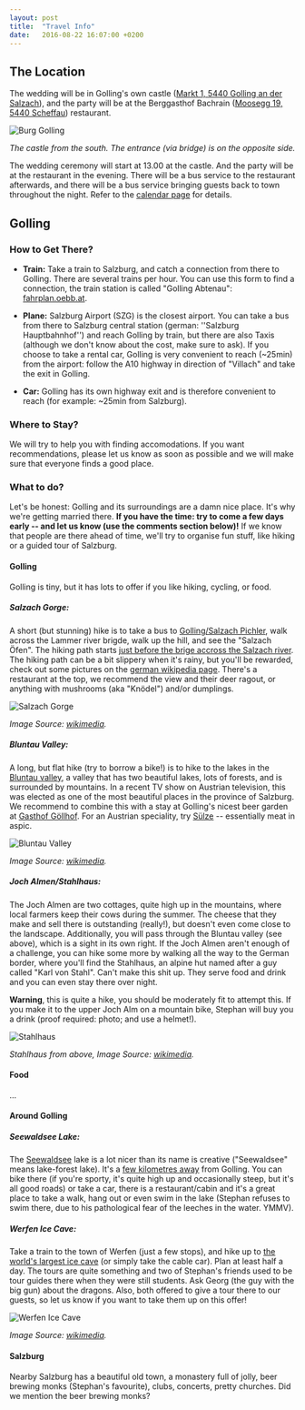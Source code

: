 ```yaml
---
layout: post
title:  "Travel Info"
date:   2016-08-22 16:07:00 +0200
---
```


## The Location

The wedding will be in Golling's own castle (<a
href="http://www.openstreetmap.org/?mlat=47.59722&mlon=13.16689#map=18/47.59722/13.16689"
target="_blank">Markt 1, 5440 Golling an der Salzach</a>), and the party will be
at the Berggasthof Bachrain (<a
href="http://www.openstreetmap.org/?mlat=47.61012&mlon=13.21610#map=19/47.61012/13.21610"
target="_blank">Moosegg 19, 5440 Scheffau</a>) restaurant.

![Burg Golling](https://upload.wikimedia.org/wikipedia/commons/thumb/5/59/Castle_Golling_South.jpg/640px-Castle_Golling_South.jpg)

*The castle from the south. The entrance (via bridge) is on the opposite side.*

The wedding ceremony will start at 13.00 at the castle. And the party will be at
the restaurant in the evening. There will be a bus service to the restaurant
afterwards, and there will be a bus service bringing guests back to town
throughout the night. Refer to the [calendar page](./calendar.html) for details.

## Golling

### How to Get There?

 - **Train:** Take a train to Salzburg, and catch a connection from there to
     Golling. There are several trains per hour. You can use this form to find a
     connection, the train station is called "Golling Abtenau": <a href="http://fahrplan.oebb.at/bin/query.exe/en?" target="_blank">fahrplan.oebb.at</a>.

 - **Plane:** Salzburg Airport (SZG) is the closest airport. You can take a bus
     from there to Salzburg central station (german: ''Salzburg Hauptbahnhof'')
     and reach Golling by train, but there are also Taxis (although we don't
     know about the cost, make sure to ask). If you choose to take a rental car,
     Golling is very convenient to reach (~25min) from the airport: follow the
     A10 highway in direction of "Villach" and take the exit in Golling.

 - **Car:** Golling has its own highway exit and is therefore convenient to
     reach (for example: ~25min from Salzburg).

### Where to Stay?

We will try to help you with finding accomodations. If you want recommendations,
please let us know as soon as possible and we will make sure that everyone finds
a good place.

### What to do?

Let's be honest: Golling and its surroundings are a damn nice place. It's why
we're getting married there. **If you have the time: try to come a few days
early -- and let us know (use the comments section below)!** If we know that
people are there ahead of time, we'll try to organise fun stuff, like hiking or
a guided tour of Salzburg.

#### Golling

Golling is tiny, but it has lots to offer if you like hiking, cycling, or food.

##### **Salzach Gorge:**

A short (but stunning) hike is to take a bus to <a
href="http://www.openstreetmap.org/?mlat=47.58421&mlon=13.18276#map=18/47.58421/13.18276"
target="_blank">Golling/Salzach Pichler</a>, walk across the Lammer river
brigde, walk up the hill, and see the "Salzach Öfen". The hiking path starts <a
href="http://www.openstreetmap.org/?mlat=47.57985&mlon=13.18537#map=19/47.57985/13.18537">just
before the brige accross the Salzach river</a>. The hiking path can be a bit
slippery when it's rainy, but you'll be rewarded, check out some pictures on the
<a href="https://de.wikipedia.org/wiki/Salzach%C3%B6fen" target="_blank">german
wikipedia page</a>. There's a restaurant at the top, we recommend the view and
their deer ragout, or anything with mushrooms (aka "Knödel") and/or dumplings.

![Salzach Gorge](https://upload.wikimedia.org/wikipedia/commons/thumb/3/3f/Salzachoefen_20040828.jpg/311px-Salzachoefen_20040828.jpg)

*Image Source: <a href="https://upload.wikimedia.org/wikipedia/commons/thumb/3/3f/Salzachoefen_20040828.jpg">wikimedia</a>.*

##### **Bluntau Valley:**

A long, but flat hike (try to borrow a bike!) is to hike to the lakes in the <a
href="http://www.openstreetmap.org/?mlat=47.5776&mlon=13.1396#map=16/47.5776/13.1396"
target="_blank">Bluntau valley</a>, a valley that has two beautiful lakes, lots
of forests, and is surrounded by mountains. In a recent TV show on Austrian
television, this was elected as one of the most beautiful places in the province
of Salzburg. We recommend to combine this with a stay at Golling's nicest beer
garden at <a
href="http://www.openstreetmap.org/?mlat=47.58914&mlon=13.15219#map=19/47.58914/13.15219"
target="_blank">Gasthof Göllhof</a>. For an Austrian speciality, try <a
href="https://de.wikipedia.org/wiki/S%C3%BClze" target="_blank">Sülze</a> --
essentially meat in aspic.

![Bluntau Valley](https://upload.wikimedia.org/wikipedia/commons/thumb/b/b7/Bluntausee.JPG/320px-Bluntausee.JPG)

*Image Source: <a href="https://commons.wikimedia.org/wiki/File:Bluntausee.JPG">wikimedia</a>.*

##### **Joch Almen/Stahlhaus:**

The Joch Almen are two cottages, quite high up in the mountains, where local
farmers keep their cows during the summer. The cheese that they make and sell
there is outstanding (really!), but doesn't even come close to the landscape.
Additionally, you will pass through the Bluntau valley (see above), which is a
sight in its own right. If the Joch Almen aren't enough of a challenge, you can
hike some more by walking all the way to the German border, where you'll find
the Stahlhaus, an alpine hut named after a guy called "Karl von Stahl". Can't
make this shit up. They serve food and drink and you can even stay there over
night.

**Warning**, this is quite a hike, you should be moderately fit to attempt this.
If you make it to the upper Joch Alm on a mountain bike, Stephan will buy you a
drink (proof required: photo; and use a helmet!).

![Stahlhaus](https://upload.wikimedia.org/wikipedia/commons/thumb/d/d3/Schneibstein_Blick_hinab_ins_Torrener_Joch_mit_Stahlhaus.jpg/640px-Schneibstein_Blick_hinab_ins_Torrener_Joch_mit_Stahlhaus.jpg?uselang=de)

*Stahlhaus from above, Image Source: <a href="https://commons.wikimedia.org/wiki/Category:Carl-von-Stahl-Haus?uselang=de#/media/File:Schneibstein_Blick_hinab_ins_Torrener_Joch_mit_Stahlhaus.jpg">wikimedia</a>.*

#### Food

...

#### Around Golling

##### **Seewaldsee Lake:**

The <a
href="http://mein.salzburg.com/fotoblog/heimat/2014/08/der-seewaldsee-3.html"
target="_blank">Seewaldsee</a> lake is a lot nicer than its name is creative
("Seewaldsee" means lake-forest lake). It's a <a
href="http://www.openstreetmap.org/?mlat=47.6270&mlon=13.2751#map=16/47.6270/13.2751"
target="_blank">few kilometres away</a> from Golling. You can bike there (if
you're sporty, it's quite high up and occasionally steep, but it's all good
roads) or take a car, there is a restaurant/cabin and it's a great place to take
a walk, hang out or even swim in the lake (Stephan refuses to swim there, due to
his pathological fear of the leeches in the water. YMMV).

##### **Werfen Ice Cave:**

Take a train to the town of Werfen (just a few stops), and hike up to <a
href="https://en.wikipedia.org/wiki/Eisriesenwelt" target="_blank">the world's
largest ice cave</a> (or simply take the cable car). Plan at least half a day.
The tours are quite something and two of Stephan's friends used to be tour
guides there when they were still students. Ask Georg (the guy with the big gun)
about the dragons. Also, both offered to give a tour there to our guests, so let
us know if you want to take them up on this offer!

![Werfen Ice Cave](https://upload.wikimedia.org/wikipedia/commons/thumb/4/44/Eisriesenwelt_Werfen_Austria_02.jpg/640px-Eisriesenwelt_Werfen_Austria_02.jpg)

*Image Source: <a href="https://commons.wikimedia.org/wiki/File:Eisriesenwelt_Werfen_Austria_02.jpg">wikimedia</a>.*

#### Salzburg

Nearby Salzburg has a beautiful old town, a monastery full of jolly, beer
brewing monks (Stephan's favourite), clubs, concerts, pretty churches. Did we
mention the beer brewing monks?


